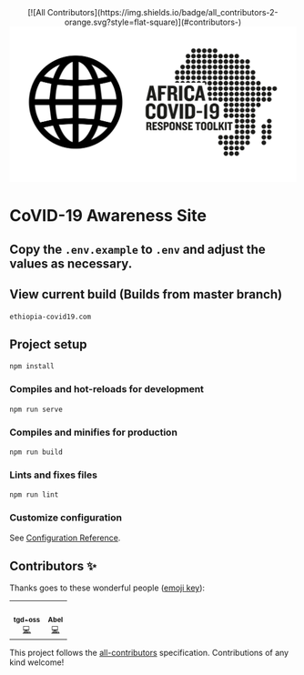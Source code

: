 <div align="center">
<!-- ALL-CONTRIBUTORS-BADGE:START - Do not remove or modify this section -->
[![All Contributors](https://img.shields.io/badge/all_contributors-2-orange.svg?style=flat-square)](#contributors-)
<!-- ALL-CONTRIBUTORS-BADGE:END -->
  <img alt="ACRT Website" src="acrt_19_awareness_website.png" width="650px">
</div>

# CoVID-19 Awareness Site

## Copy the `.env.example` to `.env` and adjust the values as necessary.

## View current build (Builds from master branch)

```
ethiopia-covid19.com
```

## Project setup

```
npm install
```

### Compiles and hot-reloads for development

```
npm run serve
```

### Compiles and minifies for production

```
npm run build
```

### Lints and fixes files

```
npm run lint
```

### Customize configuration

See [Configuration Reference](https://cli.vuejs.org/config/).

## Contributors ✨

Thanks goes to these wonderful people ([emoji key](https://allcontributors.org/docs/en/emoji-key)):

<!-- ALL-CONTRIBUTORS-LIST:START - Do not remove or modify this section -->
<!-- prettier-ignore-start -->
<!-- markdownlint-disable -->
<table>
  <tr>
    <td align="center"><a href="https://github.com/tgd-oss"><img src="https://avatars3.githubusercontent.com/u/62493213?v=4" width="100px;" alt=""/><br /><sub><b>tgd-oss</b></sub></a><br /><a href="https://github.com/Ethiopia-COVID19/covid-19-homepage/commits?author=tgd-oss" title="Code">💻</a></td>
    <td align="center"><a href="https://github.com/abelhbeyene"><img src="https://avatars1.githubusercontent.com/u/12272815?v=4" width="100px;" alt=""/><br /><sub><b>Abel</b></sub></a><br /><a href="https://github.com/Ethiopia-COVID19/covid-19-homepage/commits?author=abelhbeyene" title="Code">💻</a></td>
  </tr>
</table>

<!-- markdownlint-enable -->
<!-- prettier-ignore-end -->
<!-- ALL-CONTRIBUTORS-LIST:END -->

This project follows the [all-contributors](https://github.com/all-contributors/all-contributors) specification. Contributions of any kind welcome!